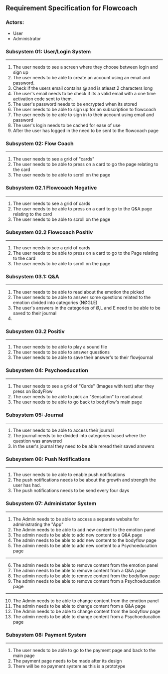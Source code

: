 ## Requirement Specification for Flowcoach

### Actors: 
* User
* Administrator

### Subsystem 01: User/Login System
---
1. The user needs to see a screen where they choose between login and sign up
1. The user needs to be able to create an account using an email and password.
1. Check if the users email contains @ and is atleast 2 characters long
2. The user's email needs to be check if its a valid email with a one time activation code sent to them.
3. The user's password needs to be encrypted when its stored
4. The user needs to be able to sign up for an subscription to flowcoach
5. The user needs to be able to sign in to their account using email and password
6. The user's login needs to be cached for ease of use
7. After the user has logged in the need to be sent to the flowcoach page

### Subsystem 02: Flow Coach
---
1. The user needs to see a grid of "cards"
2. The user needs to be able to press on a card to go the page relating to the card
3. The user needs to be able to scroll on the page

### Subsystem 02.1 Flowcoach Negative
---
1. The user needs to see a grid of cards
2. The user needs to be able to press on a card to go to the Q&A page relating to the card
3. The user needs to be able to scroll on the page

### Subsystem 02.2 Flowcoach Positiv
---
1. The user needs to see a grid of cards
2. The user needs to be able to press on a card to go to the Page relating to the card
3. The user needs to be able to scroll on the page

### Subsystem 03.1: Q&A
---
1. The user needs to be able to read about the emotion the picked
2. The user needs to be able to answer some questions related to the emotion divided into categories (NØGLE)
3. The user's answers in the categories of Ø,L and E need to be able to be saved to their journal
4. 

### Subsystem 03.2 Positiv
---
1. The user needs to be able to play a sound file
2. The user needs to be able to answer questions
3. The user needs to be able to save their answer's to their flowjournal

### Subsystem 04: Psychoeducation
---
1. The user needs to see a grid of "Cards" (Images with text) after they press on BodyFlow
2. The user needs to be able to pick an "Sensation" to read about
3. The user needs to be able to go back to bodyflow's main page

### Subsystem 05: Journal
---
1. The user needs to be able to access their journal
2. The journal needs to be divided into categories based where the question was answered
2. In the user's journal they need to be able reread their saved answers

### Subsystem 06: Push Notifications
---
1. The user needs to be able to enable push notifications
2. The push notifications needs to be about the growth and strength the user has had.
3. The push notifications needs to be send every four days

### Subsystem 07: Administator System
---
1. The Admin needs to be able to access a separate website for administrating the "App"
2. The Admin needs to be able to add new content to the emotion panel
3. The admin needs to be able to add new content to a Q&A page
4. The admin needs to be able to add new content to the bodyflow page
5. The admin needs to be able to add new content to a Psychoeducation page
---
6. The admin needs to be able to remove content from the emotion panel
7. The admin needs to be able to remove content from a Q&A page
8. The admin needs to be able to remove content from the bodyflow page
9. The admin needs to be able to remove content from a Psychoeducation page
---
10. The Admin needs to be able to change content from the emotion panel
11. The admin needs to be able to change content from a Q&A page
12. The Admin needs to be able to change content from the bodyflow page
13. The admin needs to be able to change content from a Psychoeducation page

### Subsystem 08: Payment System
---
1. The user needs to be able to go to the payment page and back to the main page
2. The payment page needs to be made after its design
3. There will be no payment system as this is a prototype